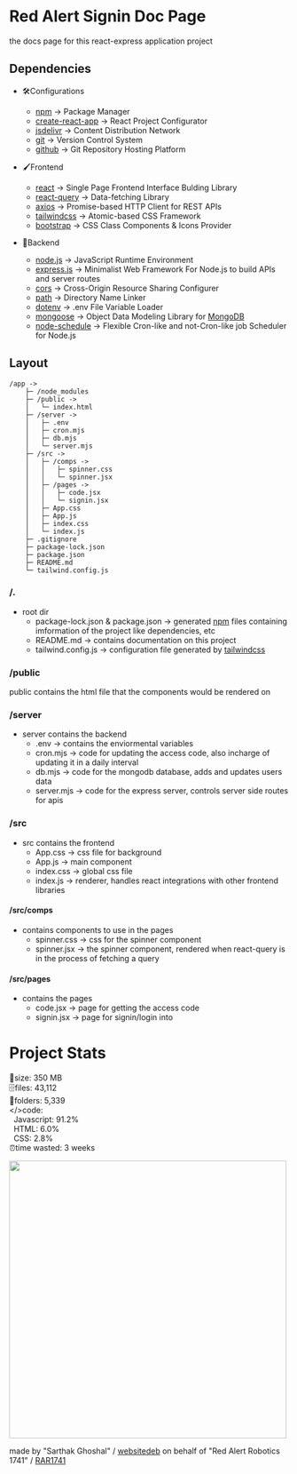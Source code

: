 # Red Alert Signin Doc Page #

the docs page for this react-express application project

## Dependencies ##
- 🛠Configurations
    * [npm](https://www.npmjs.com/) -> Package Manager
    * [create-react-app](https://create-react-app.dev/) -> React Project Configurator 
    * [jsdelivr](https://www.jsdelivr.com/) -> Content Distribution Network
    * [git](https://git-scm.com/) -> Version Control System
    * [github](https://github.com) -> Git Repository Hosting Platform

- 🖌️Frontend
    * [react](https://react.dev) -> Single Page Frontend Interface Bulding Library
    * [react-query](https://tanstack.com/query/latest) -> Data-fetching Library
    * [axios](https://axios-http.com/) -> Promise-based HTTP Client for REST APIs
    * [tailwindcss](https://tailwindcss.com/) -> Atomic-based CSS Framework
    * [bootstrap](https://getbootstrap.com/) -> CSS Class Components & Icons Provider

- 🔨Backend
    * [node.js](https://nodejs.org/en) -> JavaScript Runtime Environment
    * [express.js](https://expressjs.com/) ->  Minimalist Web Framework For Node.js to build APIs and server routes
    * [cors](https://www.npmjs.com/package/cors) -> Cross-Origin Resource Sharing Configurer
    * [path](https://www.npmjs.com/package/path) -> Directory Name Linker
    * [dotenv](https://www.npmjs.com/package/dotenv) -> .env File Variable Loader
    * [mongoose](https://mongoosejs.com/) -> Object Data Modeling Library for [MongoDB](https://www.mongodb.com/)
    * [node-schedule](https://www.npmjs.com/package/node-schedule) -> Flexible Cron-like and not-Cron-like job Scheduler for Node.js

## Layout ##

```shell
/app ->
    ├─ /node_modules
    ├─ /public ->
    │   └─ index.html
    ├─ /server ->
    │   ├─ .env
    │   ├─ cron.mjs
    │   ├─ db.mjs
    │   └─ server.mjs
    ├─ /src ->
    │   ├─ /comps ->
    │   │   ├─ spinner.css
    │   │   └─ spinner.jsx
    │   ├─ /pages ->
    │   │   ├─ code.jsx
    │   │   └─ signin.jsx
    │   ├─ App.css
    │   ├─ App.js
    │   ├─ index.css
    │   └─ index.js
    ├─ .gitignore
    ├─ package-lock.json
    ├─ package.json
    ├─ README.md
    └─ tailwind.config.js
```

### /. ###
- root dir
    * package-lock.json & package.json -> generated [npm](https://www.npmjs.com/) files containing imformation of the project like dependencies, etc
    * README.md -> contains documentation on this project
    * tailwind.config.js -> configuration file generated by [tailwindcss](https://tailwindcss.com/)

### /public ###
public contains the html file that the components would be rendered on

### /server ###
- server contains the backend
    * .env -> contains the enviormental variables
    * cron.mjs -> code for updating the access code, also incharge of updating it in a daily interval
    * db.mjs -> code for the mongodb database, adds and updates users data
    * server.mjs -> code for the express server, controls server side routes for apis

### /src ###
- src contains the frontend
    * App.css -> css file for background
    * App.js -> main component
    * index.css -> global css file
    * index.js -> renderer, handles react integrations with other frontend libraries

#### /src/comps ####
- contains components to use in the pages
    * spinner.css -> css for the spinner component
    * spinner.jsx -> the spinner component, rendered when react-query is in the process of fetching a query

#### /src/pages ####
- contains the pages
    * code.jsx -> page for getting the access code
    * signin.jsx -> page for signin/login into

# Project Stats #
 📏size: 350 MB<br />
 🗄️files: 43,112<br />
 📁folders: 5,339<br />
 </>code:<br />
    &nbsp;&nbsp;Javascript: 91.2%<br />
    &nbsp;&nbsp;HTML: 6.0%<br />
    &nbsp;&nbsp;CSS: 2.8%<br />
 ⏰time wasted: 3 weeks

<img src="https://cdn.donmai.us/sample/cc/20/sample-cc20def22845b688668b03615d7db1f1.jpg" height=500 width=500 />

made by "Sarthak Ghoshal" / [websitedeb](https://github.com/websitedeb) on behalf of "Red Alert Robotics 1741" / [RAR1741](https://github.com/RAR1741)